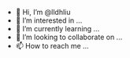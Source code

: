 - 👋 Hi, I’m @lldhliu
- 👀 I’m interested in ...
- 🌱 I’m currently learning ...
- 💞️ I’m looking to collaborate on ...
- 📫 How to reach me ...

<!---
lldhliu/lldhliu is a ✨ special ✨ repository because its `README.md` (this file) appears on your GitHub profile.
You can click the Preview link to take a look at your changes.
--->
